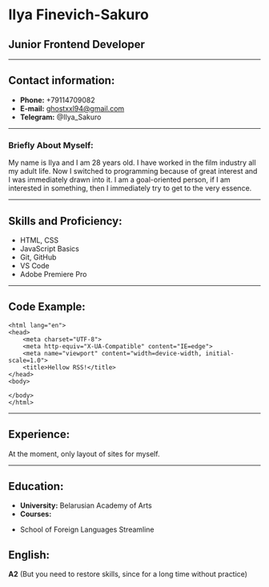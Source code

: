 # Ilya Finevich-Sakuro
## Junior Frontend Developer
--------------------------
## Contact information:
* **Phone:** +79114709082
* **E-mail:** ghostxxl94@gmail.com
* **Telegram:** @Ilya_Sakuro
---------------------------

### Briefly About Myself:

My name is Ilya and I am 28 years old.
I have worked in the film industry all my adult life.
Now I switched to programming because of great interest and I was immediately drawn into it.
I am a goal-oriented person, if I am interested in something, then I immediately try to get to the very essence.

------------------
## Skills and Proficiency:

* HTML, CSS
* JavaScript Basics
* Git, GitHub
* VS Code
* Adobe Premiere Pro

-----------------

## Code Example:

```<!DOCTYPE html>
<html lang="en">
<head>
    <meta charset="UTF-8">
    <meta http-equiv="X-UA-Compatible" content="IE=edge">
    <meta name="viewport" content="width=device-width, initial-scale=1.0">
    <title>Hellow RSS!</title>
</head>
<body>
    
</body>
</html>
```

-------------
## Experience:
At the moment, only layout of sites for myself.

-----------

## Education:
* **University:** Belarusian Academy of Arts
* **Courses:**
+ School of Foreign Languages Streamline

## English:
**A2** (But you need to restore skills, since for a long time without practice)
